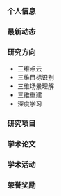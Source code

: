 ### 个人信息

### 最新动态

### 研究方向
- 三维点云
- 三维目标识别
- 三维场景理解
- 三维重建
- 深度学习

### 研究项目

### 学术论文


### 学术活动

### 荣誉奖励
